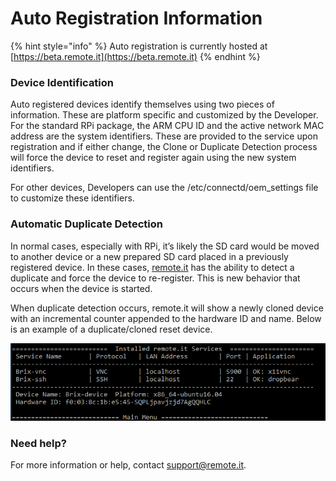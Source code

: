 # Auto Registration Information

{% hint style="info" %}
Auto registration is currently hosted at [https://beta.remote.it](https://beta.remote.it)
{% endhint %}

### Device Identification <a id="Device-Identification"></a>

Auto registered devices identify themselves using two pieces of information. These are platform specific and customized by the Developer. For the standard RPi package, the ARM CPU ID and the active network MAC address are the system identifiers. These are provided to the service upon registration and if either change, the Clone or Duplicate Detection process will force the device to reset and register again using the new system identifiers.

For other devices, Developers can use the /etc/connectd/oem\_settings file to customize these identifiers.

### Automatic Duplicate Detection <a id="Automatic-Duplicate-Detection"></a>

In normal cases, especially with RPi, it’s likely the SD card would be moved to another device or a new prepared SD card placed in a previously registered device. In these cases, [remote.it](http://remote.it) has the ability to detect a duplicate and force the device to re-register. This is new behavior that occurs when the device is started.

When duplicate detection occurs, remote.it will show a newly cloned device with an incremental counter appended to the hardware ID and name. Below is an example of a duplicate/cloned reset device.

![](../../../../.gitbook/assets/image%20%28395%29.png)

### Need help?

 For more information or help, contact [support@remote.it](mailto:support@remote.it).

